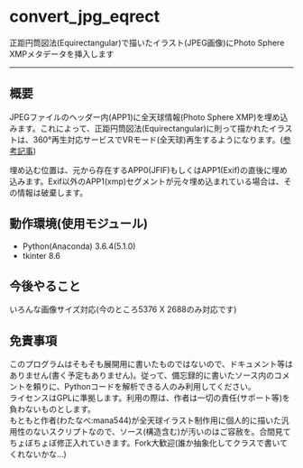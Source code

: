 # convert_jpg_eqrect
正距円筒図法(Equirectangular)で描いたイラスト(JPEG画像)にPhoto Sphere XMPメタデータを挿入します

---
## 概要
JPEGファイルのヘッダー内(APP1)に全天球情報(Photo Sphere XMP)を埋め込みます。これによって、正距円筒図法(Equirectangular)に則って描かれたイラストは、360°再生対応サービスでVRモード(全天球)再生するようになります。([参考記事](https://www.facebook.com/mana544/posts/1941667462592741))

埋め込む位置は、元から存在するAPP0(JFIF)もしくはAPP1(Exif)の直後に埋め込みます。Exif以外のAPP1(xmp)セグメントが元々埋め込まれている場合は、その情報は破棄します。

## 動作環境(使用モジュール)
* Python(Anaconda) 3.6.4(5.1.0)
* tkinter 8.6

## 今後やること
いろんな画像サイズ対応(今のところ5376 X 2688のみ対応です)

## 免責事項
このプログラムはそもそも展開用に書いたものではないので、ドキュメント等はありません(書く予定もありません)。従って、備忘録的に書いたソース内のコメントを頼りに、Pythonコードを解析できる人のみ利用してください。  
ライセンスはGPLに準拠します。利用の際は、作者は一切の責任(サポート等)を負わないものとします。  
もともと作者(わたなべ:mana544)が全天球イラスト制作用に個人的に描いた汎用性のないスクリプトなので、ソース(構造含む)が汚いのはご容赦を。合間見てちょぼちょぼ修正入れていきます。Fork大歓迎(誰か抽象化してクラスで書いてくれないかな…)

